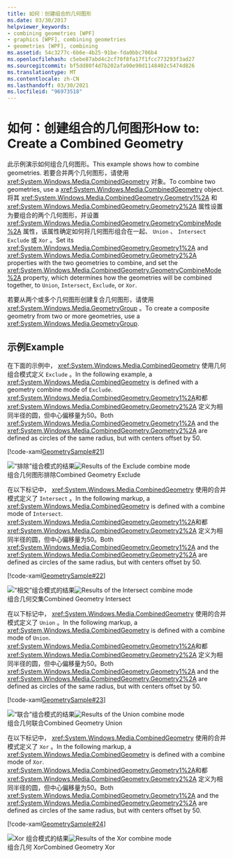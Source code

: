 ```yaml
---
title: 如何：创建组合的几何图形
ms.date: 03/30/2017
helpviewer_keywords:
- combining geometries [WPF]
- graphics [WPF], combining geometries
- geometries [WPF], combining
ms.assetid: 54c3277c-6b6e-4b25-91be-fda0bbc706b4
ms.openlocfilehash: c5ebe87abd4c2cf70f8fa17f1fcc773293f3ad27
ms.sourcegitcommit: bf5dd80f4d7b202afa90e90d1148402c5474d826
ms.translationtype: MT
ms.contentlocale: zh-CN
ms.lasthandoff: 03/30/2021
ms.locfileid: "96973518"
---
```

# <a name="how-to-create-a-combined-geometry"></a><span data-ttu-id="b43eb-102">如何：创建组合的几何图形</span><span class="sxs-lookup"><span data-stu-id="b43eb-102">How to: Create a Combined Geometry</span></span>
<span data-ttu-id="b43eb-103">此示例演示如何组合几何图形。</span><span class="sxs-lookup"><span data-stu-id="b43eb-103">This example shows how to combine geometries.</span></span> <span data-ttu-id="b43eb-104">若要合并两个几何图形，请使用 <xref:System.Windows.Media.CombinedGeometry> 对象。</span><span class="sxs-lookup"><span data-stu-id="b43eb-104">To combine two geometries, use a <xref:System.Windows.Media.CombinedGeometry> object.</span></span> <span data-ttu-id="b43eb-105">将其 <xref:System.Windows.Media.CombinedGeometry.Geometry1%2A> 和 <xref:System.Windows.Media.CombinedGeometry.Geometry2%2A> 属性设置为要组合的两个几何图形，并设置 <xref:System.Windows.Media.CombinedGeometry.GeometryCombineMode%2A> 属性，该属性确定如何将几何图形组合在一起、 `Union` 、 `Intersect` `Exclude` 或 `Xor` 。</span><span class="sxs-lookup"><span data-stu-id="b43eb-105">Set its <xref:System.Windows.Media.CombinedGeometry.Geometry1%2A> and <xref:System.Windows.Media.CombinedGeometry.Geometry2%2A> properties  with the two geometries to combine, and set the <xref:System.Windows.Media.CombinedGeometry.GeometryCombineMode%2A> property, which determines how the geometries will be combined together, to `Union`, `Intersect`, `Exclude`, or `Xor`.</span></span>  
  
 <span data-ttu-id="b43eb-106">若要从两个或多个几何图形创建复合几何图形，请使用 <xref:System.Windows.Media.GeometryGroup> 。</span><span class="sxs-lookup"><span data-stu-id="b43eb-106">To create a composite geometry from two or more geometries, use a <xref:System.Windows.Media.GeometryGroup>.</span></span>  
  
## <a name="example"></a><span data-ttu-id="b43eb-107">示例</span><span class="sxs-lookup"><span data-stu-id="b43eb-107">Example</span></span>  
 <span data-ttu-id="b43eb-108">在下面的示例中， <xref:System.Windows.Media.CombinedGeometry> 使用几何组合模式定义 `Exclude` 。</span><span class="sxs-lookup"><span data-stu-id="b43eb-108">In the following example, a <xref:System.Windows.Media.CombinedGeometry> is defined with a geometry combine mode of `Exclude`.</span></span>  <span data-ttu-id="b43eb-109"><xref:System.Windows.Media.CombinedGeometry.Geometry1%2A>和都 <xref:System.Windows.Media.CombinedGeometry.Geometry2%2A> 定义为相同半径的圆，但中心偏移量为50。</span><span class="sxs-lookup"><span data-stu-id="b43eb-109">Both <xref:System.Windows.Media.CombinedGeometry.Geometry1%2A> and the <xref:System.Windows.Media.CombinedGeometry.Geometry2%2A> are defined as circles of the same radius, but with centers offset by 50.</span></span>  
  
 [!code-xaml[GeometrySample#21](~/samples/snippets/csharp/VS_Snippets_Wpf/GeometrySample/CS/combininggeometriesexample.xaml#21)]  
  
 <span data-ttu-id="b43eb-110">![“排除”组合模式的结果](./media/mil-task-combined-geometry-exclude.PNG "mil_task_combined_geometry_exclude")</span><span class="sxs-lookup"><span data-stu-id="b43eb-110">![Results of the Exclude combine mode](./media/mil-task-combined-geometry-exclude.PNG "mil_task_combined_geometry_exclude")</span></span>  
<span data-ttu-id="b43eb-111">组合几何图形排除</span><span class="sxs-lookup"><span data-stu-id="b43eb-111">Combined Geometry Exclude</span></span>  
  
 <span data-ttu-id="b43eb-112">在以下标记中， <xref:System.Windows.Media.CombinedGeometry> 使用的合并模式定义了 `Intersect` 。</span><span class="sxs-lookup"><span data-stu-id="b43eb-112">In the following markup, a <xref:System.Windows.Media.CombinedGeometry> is defined with a combine mode of `Intersect`.</span></span>  <span data-ttu-id="b43eb-113"><xref:System.Windows.Media.CombinedGeometry.Geometry1%2A>和都 <xref:System.Windows.Media.CombinedGeometry.Geometry2%2A> 定义为相同半径的圆，但中心偏移量为50。</span><span class="sxs-lookup"><span data-stu-id="b43eb-113">Both <xref:System.Windows.Media.CombinedGeometry.Geometry1%2A> and the <xref:System.Windows.Media.CombinedGeometry.Geometry2%2A> are defined as circles of the same radius, but with centers offset by 50.</span></span>  
  
 [!code-xaml[GeometrySample#22](~/samples/snippets/csharp/VS_Snippets_Wpf/GeometrySample/CS/combininggeometriesexample.xaml#22)]  
  
 <span data-ttu-id="b43eb-114">![“相交”组合模式的结果](./media/mil-task-combined-geometry-intersect.PNG "mil_task_combined_geometry_intersect")</span><span class="sxs-lookup"><span data-stu-id="b43eb-114">![Results of the Intersect combine mode](./media/mil-task-combined-geometry-intersect.PNG "mil_task_combined_geometry_intersect")</span></span>  
<span data-ttu-id="b43eb-115">组合几何交集</span><span class="sxs-lookup"><span data-stu-id="b43eb-115">Combined Geometry Intersect</span></span>  
  
 <span data-ttu-id="b43eb-116">在以下标记中， <xref:System.Windows.Media.CombinedGeometry> 使用的合并模式定义了 `Union` 。</span><span class="sxs-lookup"><span data-stu-id="b43eb-116">In the following markup, a <xref:System.Windows.Media.CombinedGeometry> is defined with a combine mode of `Union`.</span></span>  <span data-ttu-id="b43eb-117"><xref:System.Windows.Media.CombinedGeometry.Geometry1%2A>和都 <xref:System.Windows.Media.CombinedGeometry.Geometry2%2A> 定义为相同半径的圆，但中心偏移量为50。</span><span class="sxs-lookup"><span data-stu-id="b43eb-117">Both <xref:System.Windows.Media.CombinedGeometry.Geometry1%2A> and the <xref:System.Windows.Media.CombinedGeometry.Geometry2%2A> are defined as circles of the same radius, but with centers offset by 50.</span></span>  
  
 [!code-xaml[GeometrySample#23](~/samples/snippets/csharp/VS_Snippets_Wpf/GeometrySample/CS/combininggeometriesexample.xaml#23)]  
  
 <span data-ttu-id="b43eb-118">![“联合”组合模式的结果](./media/mil-task-combined-geometry-union.PNG "mil_task_combined_geometry_union")</span><span class="sxs-lookup"><span data-stu-id="b43eb-118">![Results of the Union combine mode](./media/mil-task-combined-geometry-union.PNG "mil_task_combined_geometry_union")</span></span>  
<span data-ttu-id="b43eb-119">组合几何联合</span><span class="sxs-lookup"><span data-stu-id="b43eb-119">Combined Geometry Union</span></span>  
  
 <span data-ttu-id="b43eb-120">在以下标记中， <xref:System.Windows.Media.CombinedGeometry> 使用的合并模式定义了 `Xor` 。</span><span class="sxs-lookup"><span data-stu-id="b43eb-120">In the following markup, a <xref:System.Windows.Media.CombinedGeometry> is defined with a combine mode of `Xor`.</span></span>  <span data-ttu-id="b43eb-121"><xref:System.Windows.Media.CombinedGeometry.Geometry1%2A>和都 <xref:System.Windows.Media.CombinedGeometry.Geometry2%2A> 定义为相同半径的圆，但中心偏移量为50。</span><span class="sxs-lookup"><span data-stu-id="b43eb-121">Both <xref:System.Windows.Media.CombinedGeometry.Geometry1%2A> and the <xref:System.Windows.Media.CombinedGeometry.Geometry2%2A> are defined as circles of the same radius, but with centers offset by 50.</span></span>  
  
 [!code-xaml[GeometrySample#24](~/samples/snippets/csharp/VS_Snippets_Wpf/GeometrySample/CS/combininggeometriesexample.xaml#24)]  
  
 <span data-ttu-id="b43eb-122">![Xor 组合模式的结果](./media/mil-task-combined-geometry-xor.PNG "mil_task_combined_geometry_xor")</span><span class="sxs-lookup"><span data-stu-id="b43eb-122">![Results of the Xor combine mode](./media/mil-task-combined-geometry-xor.PNG "mil_task_combined_geometry_xor")</span></span>  
<span data-ttu-id="b43eb-123">组合几何 Xor</span><span class="sxs-lookup"><span data-stu-id="b43eb-123">Combined Geometry Xor</span></span>
